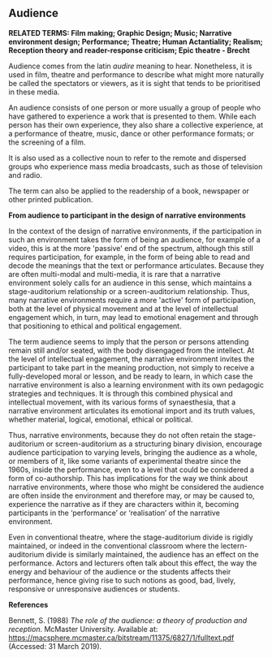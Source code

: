 ## Audience

**RELATED TERMS: Film making; Graphic Design; Music; Narrative environment design; Performance; Theatre; Human Actantiality; Realism; Reception theory and reader-response criticism; Epic theatre - Brecht**

Audience comes from the latin _audire_ meaning to hear. Nonetheless, it is used in film, theatre and performance to describe what might more naturally be called the spectators or viewers, as it is sight that tends to be prioritised in these media.

An audience consists of one person or more usually a group of people who have gathered to experience a work that is presented to them. While each person has their own experience, they also share a collective experience, at a performance of theatre, music, dance or other performance formats; or the screening of a film. 

It is also used as a collective noun to refer to the remote and dispersed groups who experience mass media broadcasts, such as those of television and radio. 

The term can also be applied to the readership of a book, newspaper or other printed publication.

**From audience to participant in the design of narrative environments**

In the context of the design of narrative environments, if the participation in such an environment takes the form of being an audience, for example of a video, this is at the more 'passive' end of the spectrum, although this still requires participation, for example, in the form of being able to read and decode the meanings that the text or performance articulates. Because they are often multi-modal and multi-media, it is rare that a narrative environment solely calls for an audience in this sense, which maintains a stage-auditorium relationship or a screen-auditorium relationship. Thus, many narrative environments require a more 'active' form of participation, both at the level of physical movement and at the level of intellectual engagement which, in turn, may lead to emotional enagement and through that positioning to ethical and political engagement. 

The term audience seems to imply that the person or persons attending remain still and/or seated, with the body disengaged from the intellect. At the level of intellectual engagement, the narrative environment invites the participant to take part in the meaning production, not simply to receive a fully-developed moral or lesson, and be ready to learn, in which case the narrative environment is also a learning environment with its own pedagogic strategies and techniques. It is through this combined physical and intellectual movement, with its various forms of synaesthesia, that a narrative environment articulates its emotional import and its truth values, whether material, logical, emotional, ethical or political.

Thus, narrative environments, because they do not often retain the stage-auditorium or screen-auditorium as a structuring binary division, encourage audience participation to varying levels, bringing the audience as a whole, or members of it, like some variants of experimental theatre since the 1960s, inside the performance, even to a level that could be considered a form of co-authorship. This has implications for the way we think about narrative environments, where those who might be considered the audience are often inside the environment and therefore may, or may be caused to, experience the narrative as if they are characters within it, becoming participants in the ‘performance’ or ‘realisation’ of the narrative environment.

Even in conventional theatre, where the stage-auditorium divide is rigidly maintained, or indeed in the conventional classroom where the lectern-auditorium divide is similarly maintained, the audience has an effect on the performance. Actors and lecturers often talk about this effect, the way the energy and behaviour of the audience or the students affects their performance, hence giving rise to such notions as good, bad, lively, responsive or unresponsive audiences or students.

**References**

Bennett, S. (1988) _The role of the audience: a theory of production and reception_. McMaster University. Available at: https://macsphere.mcmaster.ca/bitstream/11375/6827/1/fulltext.pdf (Accessed: 31 March 2019).
